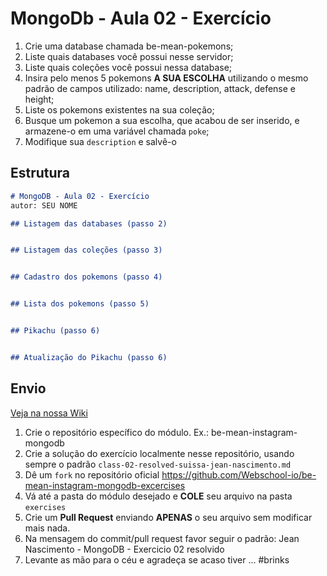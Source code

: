 
# MongoDb - Aula 02 - Exercício

1. Crie uma database chamada be-mean-pokemons;
2. Liste quais databases você possui nesse servidor;
3. Liste quais coleções você possui nessa database;
4. Insira pelo menos 5 pokemons **A SUA ESCOLHA** utilizando o mesmo padrão de campos utilizado: name, description, attack, defense e height;
5. Liste os pokemons existentes na sua coleção;
6. Busque um pokemon a sua escolha, que acabou de ser inserido, e armazene-o em uma variável chamada `poke`;
7. Modifique sua `description` e salvê-o



## Estrutura

```md
# MongoDB - Aula 02 - Exercício
autor: SEU NOME

## Listagem das databases (passo 2)


## Listagem das coleções (passo 3)


## Cadastro dos pokemons (passo 4)


## Lista dos pokemons (passo 5)


## Pikachu (passo 6)


## Atualização do Pikachu (passo 6)

```


## Envio

[Veja na nossa Wiki](https://github.com/Webschool-io/be-mean-instagram/wiki/Exerc%C3%ADcios)

1. Crie o repositório específico do módulo. Ex.: be-mean-instagram-mongodb
2. Crie a solução do exercício localmente nesse repositório, usando sempre o padrão `class-02-resolved-suissa-jean-nascimento.md`
3. Dê um `fork` no repositório oficial https://github.com/Webschool-io/be-mean-instagram-mongodb-excercises
4. Vá até a pasta do módulo desejado e **COLE** seu arquivo na pasta `exercises`
5. Crie um **Pull Request** enviando **APENAS** o seu arquivo sem modificar mais nada.
6. Na mensagem do commit/pull request favor seguir o padrão: Jean Nascimento - MongoDB - Exercicio 02 resolvido
7. Levante as mão para o céu e agradeça se acaso tiver ... #brinks
